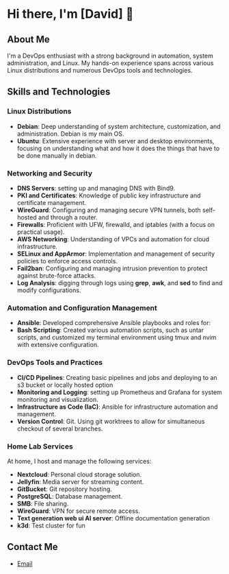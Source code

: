 # Hi there, I'm [David] 👋

## About Me
I'm a DevOps enthusiast with a strong background in automation, system administration, and Linux. My hands-on experience spans across various Linux distributions and numerous DevOps tools and technologies.

## Skills and Technologies

### Linux Distributions
- **Debian**: Deep understanding of system architecture, customization, and administration. Debian is my main OS.
- **Ubuntu**: Extensive experience with server and desktop environments, focusing on understanding what and how it does the things that have to be done manually in debian.

### Networking and Security
- **DNS Servers**: setting up and managing DNS with Bind9.
- **PKI and Certificates**: Knowledge of public key infrastructure and certificate management.
- **WireGuard**: Configuring and managing secure VPN tunnels, both self-hosted and through a router.
- **Firewalls**: Proficient with UFW, firewalld, and iptables (with a focus on practical usage).
- **AWS Networking**: Understanding of VPCs and automation for cloud infrastructure.
- **SELinux and AppArmor**: Implementation and management of security policies to enforce access controls.
- **Fail2ban**: Configuring and managing intrusion prevention to protect against brute-force attacks.
- **Log Analysis**: digging through logs using **grep**, **awk**, and **sed** to find and modify configurations.


### Automation and Configuration Management
- **Ansible**: Developed comprehensive Ansible playbooks and roles for:
- **Bash Scripting**: Created various automation scripts, such as untar scripts, and customized my terminal environment using tmux and nvim with extensive configuration.

### DevOps Tools and Practices
- **CI/CD Pipelines**: Creating basic pipelines and jobs and deploying to an s3 bucket or locally hosted option
- **Monitoring and Logging**: setting up Prometheus and Grafana for system monitoring and visualization.
- **Infrastructure as Code (IaC)**: Ansible for infrastructure automation and management.
- **Version Control**: Git. Using git worktrees to allow for simultaneous checkout of several branches.

### Home Lab Services
At home, I host and manage the following services:
- **Nextcloud**: Personal cloud storage solution.
- **Jellyfin**: Media server for streaming content.
- **GitBucket**: Git repository hosting.
- **PostgreSQL**: Database management.
- **SMB**: File sharing.
- **WireGuard**: VPN for secure remote access.
- **Text generation web ui AI server**: Offline documentation generation
- **k3d**: Test cluster for fun

## Contact Me
- [Email](mailto:davidjohannesSD@gmail.com)

